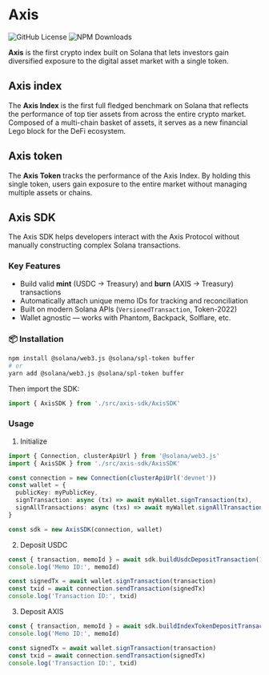 # Axis

![GitHub License](https://img.shields.io/github/license/AxisProtocol/axis-sol) ![NPM Downloads](https://img.shields.io/npm/d18m/%40axis-protocol%2Fsdk)

**Axis** is the first crypto index built on Solana that lets investors gain diversified exposure to the digital asset market with a single token.

## Axis index

The **Axis Index** is the first full fledged benchmark on Solana that reflects the performance of top tier assets from across the entire crypto market.
Composed of a multi-chain basket of assets, it serves as a new financial Lego block for the DeFi ecosystem.

## Axis token

The **Axis Token** tracks the performance of the Axis Index.
By holding this single token, users gain exposure to the entire market without managing multiple assets or chains.

## Axis SDK

The Axis SDK helps developers interact with the Axis Protocol without manually constructing complex Solana transactions.

### Key Features

- Build valid **mint** (USDC → Treasury) and **burn** (AXIS → Treasury) transactions
- Automatically attach unique memo IDs for tracking and reconciliation
- Built on modern Solana APIs (`VersionedTransaction`, Token-2022)
- Wallet agnostic — works with Phantom, Backpack, Solflare, etc.

### 📦 Installation

```bash
npm install @solana/web3.js @solana/spl-token buffer
# or
yarn add @solana/web3.js @solana/spl-token buffer
```

Then import the SDK:

```ts
import { AxisSDK } from './src/axis-sdk/AxisSDK'
```

### Usage

1. Initialize

```ts
import { Connection, clusterApiUrl } from '@solana/web3.js'
import { AxisSDK } from './src/axis-sdk/AxisSDK'

const connection = new Connection(clusterApiUrl('devnet'))
const wallet = {
  publicKey: myPublicKey,
  signTransaction: async (tx) => await myWallet.signTransaction(tx),
  signAllTransactions: async (txs) => await myWallet.signAllTransactions(txs),
}

const sdk = new AxisSDK(connection, wallet)
```

2. Deposit USDC

```ts
const { transaction, memoId } = await sdk.buildUsdcDepositTransaction(10) // 10 USDC
console.log('Memo ID:', memoId)

const signedTx = await wallet.signTransaction(transaction)
const txid = await connection.sendTransaction(signedTx)
console.log('Transaction ID:', txid)
```

3. Deposit AXIS

```ts
const { transaction, memoId } = await sdk.buildIndexTokenDepositTransaction(10) // 10 AXIS
console.log('Memo ID:', memoId)

const signedTx = await wallet.signTransaction(transaction)
const txid = await connection.sendTransaction(signedTx)
console.log('Transaction ID:', txid)
```
